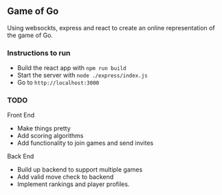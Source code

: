 ## Game of Go

Using websockts, express and react to create an online representation of the game of Go.

### Instructions to run
- Build the react app with `npm run build`
- Start the server with `node ./express/index.js`
- Go to `http://localhost:3000`

### TODO
Front End
- Make things pretty
- Add scoring algorithms
- Add functionality to join games and send invites

Back End
- Build up backend to support multiple games
- Add valid move check to backend
- Implement rankings and player profiles.
